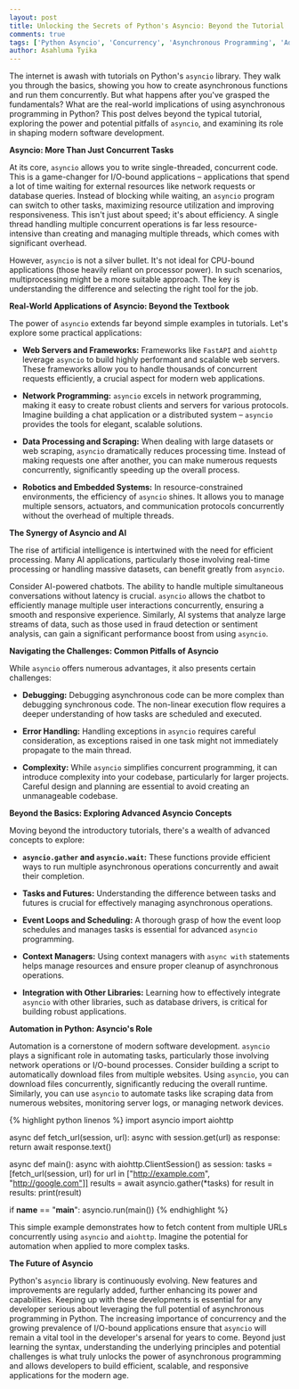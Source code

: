 ```yaml
---
layout: post
title: Unlocking the Secrets of Python's Asyncio: Beyond the Tutorial
comments: true
tags: ['Python Asyncio', 'Concurrency', 'Asynchronous Programming', 'Advanced Python']
author: Asahluma Tyika
---
```


The internet is awash with tutorials on Python's `asyncio` library.  They walk you through the basics, showing you how to create asynchronous functions and run them concurrently.  But what happens after you've grasped the fundamentals?  What are the real-world implications of using asynchronous programming in Python? This post delves beyond the typical tutorial, exploring the power and potential pitfalls of `asyncio`, and examining its role in shaping modern software development.

**Asyncio: More Than Just Concurrent Tasks**

At its core, `asyncio` allows you to write single-threaded, concurrent code. This is a game-changer for I/O-bound applications – applications that spend a lot of time waiting for external resources like network requests or database queries.  Instead of blocking while waiting, an `asyncio` program can switch to other tasks, maximizing resource utilization and improving responsiveness. This isn't just about speed; it's about efficiency.  A single thread handling multiple concurrent operations is far less resource-intensive than creating and managing multiple threads, which comes with significant overhead.

However, `asyncio` is not a silver bullet.  It's not ideal for CPU-bound applications (those heavily reliant on processor power). In such scenarios, multiprocessing might be a more suitable approach.  The key is understanding the difference and selecting the right tool for the job.

**Real-World Applications of Asyncio: Beyond the Textbook**

The power of `asyncio` extends far beyond simple examples in tutorials.  Let's explore some practical applications:

* **Web Servers and Frameworks:** Frameworks like `FastAPI` and `aiohttp` leverage `asyncio` to build highly performant and scalable web servers.  These frameworks allow you to handle thousands of concurrent requests efficiently, a crucial aspect for modern web applications.

* **Network Programming:** `asyncio` excels in network programming, making it easy to create robust clients and servers for various protocols.  Imagine building a chat application or a distributed system – `asyncio` provides the tools for elegant, scalable solutions.

* **Data Processing and Scraping:**  When dealing with large datasets or web scraping, `asyncio` dramatically reduces processing time.  Instead of making requests one after another, you can make numerous requests concurrently, significantly speeding up the overall process.

* **Robotics and Embedded Systems:** In resource-constrained environments, the efficiency of `asyncio` shines.  It allows you to manage multiple sensors, actuators, and communication protocols concurrently without the overhead of multiple threads.

**The Synergy of Asyncio and AI**

The rise of artificial intelligence is intertwined with the need for efficient processing.  Many AI applications, particularly those involving real-time processing or handling massive datasets, can benefit greatly from `asyncio`.

Consider AI-powered chatbots.  The ability to handle multiple simultaneous conversations without latency is crucial.  `asyncio` allows the chatbot to efficiently manage multiple user interactions concurrently, ensuring a smooth and responsive experience.  Similarly, AI systems that analyze large streams of data, such as those used in fraud detection or sentiment analysis, can gain a significant performance boost from using `asyncio`.

**Navigating the Challenges: Common Pitfalls of Asyncio**

While `asyncio` offers numerous advantages, it also presents certain challenges:

* **Debugging:** Debugging asynchronous code can be more complex than debugging synchronous code.  The non-linear execution flow requires a deeper understanding of how tasks are scheduled and executed.

* **Error Handling:** Handling exceptions in `asyncio` requires careful consideration, as exceptions raised in one task might not immediately propagate to the main thread.

* **Complexity:**  While `asyncio` simplifies concurrent programming, it can introduce complexity into your codebase, particularly for larger projects.  Careful design and planning are essential to avoid creating an unmanageable codebase.


**Beyond the Basics:  Exploring Advanced Asyncio Concepts**

Moving beyond the introductory tutorials, there's a wealth of advanced concepts to explore:

* **`asyncio.gather` and `asyncio.wait`:** These functions provide efficient ways to run multiple asynchronous operations concurrently and await their completion.

* **Tasks and Futures:** Understanding the difference between tasks and futures is crucial for effectively managing asynchronous operations.

* **Event Loops and Scheduling:**  A thorough grasp of how the event loop schedules and manages tasks is essential for advanced `asyncio` programming.

* **Context Managers:** Using context managers with `async with` statements helps manage resources and ensure proper cleanup of asynchronous operations.

* **Integration with Other Libraries:**  Learning how to effectively integrate `asyncio` with other libraries, such as database drivers, is critical for building robust applications.


**Automation in Python: Asyncio's Role**

Automation is a cornerstone of modern software development. `asyncio` plays a significant role in automating tasks, particularly those involving network operations or I/O-bound processes. Consider building a script to automatically download files from multiple websites.  Using `asyncio`, you can download files concurrently, significantly reducing the overall runtime.  Similarly, you can use `asyncio` to automate tasks like scraping data from numerous websites, monitoring server logs, or managing network devices.

{% highlight python linenos %}
import asyncio
import aiohttp

async def fetch_url(session, url):
    async with session.get(url) as response:
        return await response.text()

async def main():
    async with aiohttp.ClientSession() as session:
        tasks = [fetch_url(session, url) for url in ["http://example.com", "http://google.com"]]
        results = await asyncio.gather(*tasks)
        for result in results:
            print(result)

if __name__ == "__main__":
    asyncio.run(main())
{% endhighlight %}


This simple example demonstrates how to fetch content from multiple URLs concurrently using `asyncio` and `aiohttp`.  Imagine the potential for automation when applied to more complex tasks.


**The Future of Asyncio**

Python's `asyncio` library is continuously evolving.  New features and improvements are regularly added, further enhancing its power and capabilities.  Keeping up with these developments is essential for any developer serious about leveraging the full potential of asynchronous programming in Python.  The increasing importance of concurrency and the growing prevalence of I/O-bound applications ensure that `asyncio` will remain a vital tool in the developer's arsenal for years to come.  Beyond just learning the syntax, understanding the underlying principles and potential challenges is what truly unlocks the power of asynchronous programming and allows developers to build efficient, scalable, and responsive applications for the modern age.
